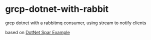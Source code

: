 # grcp-dotnet-with-rabbit

grcp dotnet with a rabbitmq consumer, using stream to notify clients

based on [DotNet Spar Example](https://github.com/grpc/grpc-dotnet/tree/master/examples/Spar)
